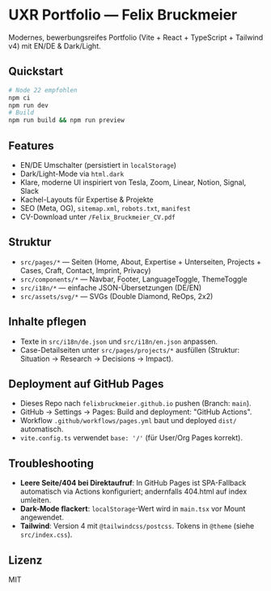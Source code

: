 # UXR Portfolio — Felix Bruckmeier

Modernes, bewerbungsreifes Portfolio (Vite + React + TypeScript + Tailwind v4) mit EN/DE & Dark/Light.

## Quickstart
```bash
# Node 22 empfohlen
npm ci
npm run dev
# Build
npm run build && npm run preview
```

## Features
- EN/DE Umschalter (persistiert in `localStorage`)
- Dark/Light-Mode via `html.dark`
- Klare, moderne UI inspiriert von Tesla, Zoom, Linear, Notion, Signal, Slack
- Kachel-Layouts für Expertise & Projekte
- SEO (Meta, OG), `sitemap.xml`, `robots.txt`, `manifest`
- CV-Download unter `/Felix_Bruckmeier_CV.pdf`

## Struktur
- `src/pages/*` — Seiten (Home, About, Expertise + Unterseiten, Projects + Cases, Craft, Contact, Imprint, Privacy)
- `src/components/*` — Navbar, Footer, LanguageToggle, ThemeToggle
- `src/i18n/*` — einfache JSON-Übersetzungen (DE/EN)
- `src/assets/svg/*` — SVGs (Double Diamond, ReOps, 2x2)

## Inhalte pflegen
- Texte in `src/i18n/de.json` und `src/i18n/en.json` anpassen.
- Case-Detailseiten unter `src/pages/projects/*` ausfüllen (Struktur: Situation → Research → Decisions → Impact).

## Deployment auf GitHub Pages
- Dieses Repo nach `felixbruckmeier.github.io` pushen (Branch: `main`).
- GitHub → Settings → Pages: Build and deployment: "GitHub Actions".
- Workflow `.github/workflows/pages.yml` baut und deployed `dist/` automatisch.
- `vite.config.ts` verwendet `base: '/'` (für User/Org Pages korrekt).

## Troubleshooting
- **Leere Seite/404 bei Direktaufruf**: In GitHub Pages ist SPA-Fallback automatisch via Actions konfiguriert; andernfalls 404.html auf index umleiten.
- **Dark-Mode flackert**: `localStorage`-Wert wird in `main.tsx` vor Mount angewendet.
- **Tailwind**: Version 4 mit `@tailwindcss/postcss`. Tokens in `@theme` (siehe `src/index.css`).

## Lizenz
MIT